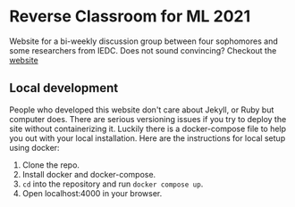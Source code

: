 # Reverse Classroom for ML 2021

Website for a bi-weekly discussion group between four sophomores and some researchers from IEDC. Does not sound convincing? Checkout the [website](https://iedc-iem.github.io/Reverse-Classroom-ML/)

## Local development

People who developed this website don't care about Jekyll, or Ruby but computer does. There are serious versioning issues if you try to deploy the site without containerizing it. Luckily there is a docker-compose file to help you out with your local installation. Here are the instructions for local setup using docker:
1. Clone the repo.
2. Install docker and docker-compose.
3. `cd` into the repository and run `docker compose up`.
4. Open localhost:4000 in your browser.

